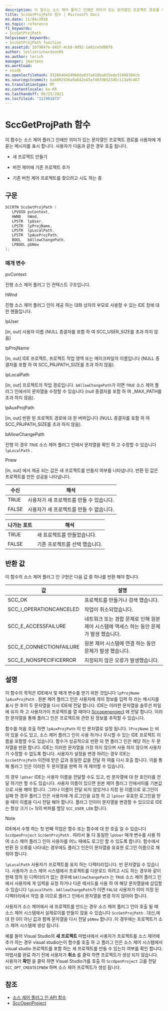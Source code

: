 ```yaml
---
description: 이 함수는 소스 제어 플러그 인에만 의미가 있는 문자열인 프로젝트 경로를 사용자에 게 묻는 메시지를 표시 합니다.
title: SccGetProjPath 함수 | Microsoft Docs
ms.date: 11/04/2016
ms.topic: reference
f1_keywords:
- SccGetProjPath
helpviewer_keywords:
- SccGetProjPath function
ms.assetid: 1079847e-d45f-4cb8-9d92-1e01ce5d08f6
author: leslierichardson95
ms.author: lerich
manager: jmartens
ms.workload:
- vssdk
ms.openlocfilehash: 93266464249b8de037a618bab55ede31988384cb
ms.sourcegitcommit: bab002936a9a642e45af407d652345c113a9c467
ms.translationtype: MT
ms.contentlocale: ko-KR
ms.lasthandoff: 06/25/2021
ms.locfileid: "112901073"
---
```

# <a name="sccgetprojpath-function"></a>SccGetProjPath 함수
이 함수는 소스 제어 플러그 인에만 의미가 있는 문자열인 프로젝트 경로를 사용자에 게 묻는 메시지를 표시 합니다. 사용자가 다음과 같은 경우 호출 됩니다.

- 새 프로젝트 만들기

- 버전 제어에 기존 프로젝트 추가

- 기존 버전 제어 프로젝트를 찾으려고 시도 하는 중

## <a name="syntax"></a>구문

```cpp
SCCRTN SccGetProjPath (
   LPVOID pvContext,
   HWND   hWnd,
   LPSTR  lpUser,
   LPSTR  lpProjName,
   LPSTR  lpLocalPath,
   LPSTR  lpAuxProjPath,
   BOOL   bAllowChangePath,
   LPBOOL pbNew
);
```

### <a name="parameters"></a>매개 변수
 pvContext

진행 소스 제어 플러그 인 컨텍스트 구조입니다.

 hWnd

진행 소스 제어 플러그 인이 제공 하는 대화 상자의 부모로 사용할 수 있는 IDE 창에 대 한 핸들입니다.

 lpUser

[in, out] 사용자 이름 (NULL 종결자를 포함 하 여 SCC_USER_SIZE를 초과 하지 않음)

 lpProjName

[in, out] IDE 프로젝트, 프로젝트 작업 영역 또는 메이크파일의 이름입니다 (NULL 종결자를 포함 하 여 SCC_PRJPATH_SIZE를 초과 하지 않음).

 lpLocalPath

[in, out] 프로젝트의 작업 경로입니다. `bAllowChangePath`가 이면 `TRUE` 소스 제어 플러그 인에서이 문자열을 수정할 수 있습니다 (null 종결자를 포함 하 여 _MAX_PATH를 초과 하지 않음).

 lpAuxProjPath

[in, out] 반환 된 프로젝트 경로에 대 한 버퍼입니다 (NULL 종결자를 포함 하 여 SCC_PRJPATH_SIZE를 초과 하지 않음).

 bAllowChangePath

진행 이 경우 `TRUE` 소스 제어 플러그 인에서 문자열을 확인 하 고 수정할 수 있습니다 `lpLocalPath` .

 Pnew

[in, out] 에서 제공 되는 값은 새 프로젝트를 만들지 여부를 나타냅니다. 반환 된 값은 프로젝트를 만든 성공을 나타냅니다.

|수신|해석|
|--------------|--------------------|
|TRUE|사용자가 새 프로젝트를 만들 수 있습니다.|
|FALSE|사용자가 새 프로젝트를 만들 수 없습니다.|

|나가는 포트|해석|
|--------------|--------------------|
|TRUE|새 프로젝트를 만들었습니다.|
|FALSE|기존 프로젝트를 선택 했습니다.|

## <a name="return-value"></a>반환 값
 이 함수의 소스 제어 플러그 인 구현은 다음 값 중 하나를 반환 해야 합니다.

|값|설명|
|-----------|-----------------|
|SCC_OK|프로젝트를 만들거나 검색 했습니다.|
|SCC_I_OPERATIONCANCELED|작업이 취소되었습니다.|
|SCC_E_ACCESSFAILURE|네트워크 또는 경합 문제로 인해 원본 제어 시스템에 액세스 하는 동안 문제가 발생 했습니다.|
|SCC_E_CONNECTIONFAILURE|원본 제어 시스템에 연결 하는 동안 문제가 발생 했습니다.|
|SCC_E_NONSPECIFICERROR|지정되지 않은 오류가 발생했습니다.|

## <a name="remarks"></a>설명
 이 함수의 목적은 IDE에서 및 매개 변수를 얻기 위한 것입니다 `lpProjName` `lpAuxProjPath` . 원본 제어 플러그 인은 사용자에 게이 정보를 입력 하 라는 메시지를 표시 한 후이 두 문자열을 다시 IDE에 전달 합니다. IDE는 이러한 문자열을 솔루션 파일에 유지 하 고 사용자가이 프로젝트를 열 때마다 [Sccopenproject](../extensibility/sccopenproject-function.md) 에 전달 합니다. 이러한 문자열을 통해 플러그 인은 프로젝트와 관련 된 정보를 추적할 수 있습니다.

 함수를 처음 호출 하면 `lpAuxProjPath` 이 빈 문자열로 설정 됩니다. `lProjName` 는 비어 있을 수도 있고, 소스 제어 플러그 인이 사용 하거나 무시할 수 있는 IDE 프로젝트 이름을 포함할 수도 있습니다. 함수가 성공적으로 반환 되 면 플러그 인은 해당 하는 두 문자열을 반환 합니다. IDE는 이러한 문자열을 가정 하지 않으며 사용 하지 않으며 사용자가 수정할 수 없도록 합니다. 사용자가 설정을 변경 하려는 경우 IDE는 `SccGetProjPath` 이전에 받은 값과 동일한 값을 전달 하 여를 다시 호출 합니다. 이를 통해 플러그 인은 이러한 두 문자열을 완벽 하 게 제어할 수 있습니다.

 의 경우 `lpUser` IDE는 사용자 이름을 전달할 수도 있고, 빈 문자열에 대 한 포인터를 전달 하기만 할 수도 있습니다. 사용자 이름이 있으면 원본 제어 플러그 인에서이를 기본값으로 사용 해야 합니다. 그러나 이름이 전달 되지 않았거나 지정 된 이름으로 로그인이 실패 한 경우 플러그 인은 사용자에 게 로그인을 요청 하 고 `lpUser` 유효한 로그인을 받을 때이 이름을 다시 전달 해야 합니다. 플러그 인이이 문자열을 변경할 수 있으므로 IDE는 항상 크기 (+ 1)의 버퍼를 할당 `SCC_USER_LEN` 합니다.

> [!NOTE]
> IDE에서 수행 하는 첫 번째 작업은 함수 또는 함수에 대 한 호출 일 수 있습니다 `SccOpenProject` `SccGetProjPath` . 따라서 둘 다 동일한 `lpUser` 매개 변수를 사용 하 여 소스 제어 플러그 인이 사용자를 어느 때에도 로그인 할 수 있도록 합니다. 함수에서 반환 된 오류를 나타내는 경우에도 플러그 인은이 문자열을 유효한 로그인 이름으로 채워야 합니다.

 `lpLocalPath` 사용자가 프로젝트를 유지 하는 디렉터리입니다. 빈 문자열일 수 있습니다. 사용자가 소스 제어 시스템에서 프로젝트를 다운로드 하려고 시도 하는 경우와 같이 현재 정의 된 디렉터리가 없는 경우에 `bAllowChangePath` 는 `TRUE` 소스 제어 플러그 인에서 사용자에 게 입력을 요청 하거나 다른 메서드를 사용 하 여 해당 문자열을에 삽입할 수 있습니다 `lpLocalPath` . `bAllowChangePath`가 이면 `FALSE` 사용자가 이미 지정 된 디렉터리에서 작업 중 이므로 플러그 인에서 문자열을 변경 하지 않아야 합니다.

 사용자가 소스 제어에서 새 프로젝트를 만드는 경우 소스 제어 플러그 인이 호출 될 때 소스 제어 시스템에서 실제로이를 만들지 않을 수 있습니다 `SccGetProjPath` . 대신,에 대 한 0이 아닌 값과 함께 문자열을 다시 전달 `pbNew` 합니다 .이 경우에는 프로젝트가 소스 제어 시스템에 생성 됩니다.

 예를 들어 Visual Studio의 **새 프로젝트** 마법사에서 사용자가 프로젝트를 소스 제어에 추가 하는 경우 visual studio는이 함수를 호출 하 고 플러그 인은 소스 제어 시스템에서 visual studio 프로젝트를 포함 하는 새 프로젝트를 만들 수 있는지 여부를 확인 합니다. 마법사를 완료 하기 전에 사용자가 **취소** 를 클릭 하면 프로젝트가 생성 되지 않습니다. 사용자가 **확인** 을 클릭 하면 Visual Studio가를 호출 하 `SccOpenProject` 고를 전달 `SCC_OPT_CREATEIFNEW` 하며 소스 제어 프로젝트가 생성 됩니다.

## <a name="see-also"></a>참조
- [소스 제어 플러그 인 API 함수](../extensibility/source-control-plug-in-api-functions.md)
- [SccOpenProject](../extensibility/sccopenproject-function.md)
